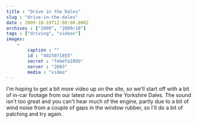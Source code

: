 ```yaml
---
title : "Drive in the Dales"
slug : "drive-in-the-dales"
date : 2009-10-19T12:00:00.000Z
archives : ["2009", "2009/10"]
tags : ["driving", "videos"]
images:
    -
        caption : ""
        id : "4025071855"
        secret : "febefa105b"
        server : "2603"
        media : "video"
---
```


I'm hoping to get a bit more video up on the site, so we'll start off with a bit of in-car footage from our latest run around the Yorkshire Dales. The sound isn't too great and you can't hear much of the engine, partly due to a bit of wind noise from a couple of gaps in the window rubber, so I'll do a bit of patching and try again.